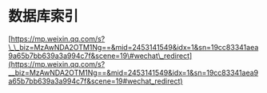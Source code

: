 # 数据库索引

[https://mp.weixin.qq.com/s?\_\_biz=MzAwNDA2OTM1Ng==&mid=2453141549&idx=1&sn=19cc83341aea9a65b7bb639a3a994c7f&scene=19\#wechat\_redirect](https://mp.weixin.qq.com/s?__biz=MzAwNDA2OTM1Ng==&mid=2453141549&idx=1&sn=19cc83341aea9a65b7bb639a3a994c7f&scene=19#wechat_redirect)

